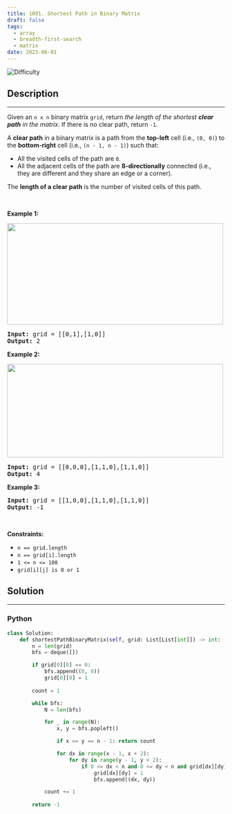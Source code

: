 ```yaml
---
title: 1091. Shortest Path in Binary Matrix
draft: false
tags: 
  - array
  - breadth-first-search
  - matrix
date: 2023-06-01
---
```


![Difficulty](https://img.shields.io/badge/Difficulty-Medium-blue.svg)

## Description

---
<p>Given an <code>n x n</code> binary matrix <code>grid</code>, return <em>the length of the shortest <strong>clear path</strong> in the matrix</em>. If there is no clear path, return <code>-1</code>.</p>

<p>A <strong>clear path</strong> in a binary matrix is a path from the <strong>top-left</strong> cell (i.e., <code>(0, 0)</code>) to the <strong>bottom-right</strong> cell (i.e., <code>(n - 1, n - 1)</code>) such that:</p>

<ul>
	<li>All the visited cells of the path are <code>0</code>.</li>
	<li>All the adjacent cells of the path are <strong>8-directionally</strong> connected (i.e., they are different and they share an edge or a corner).</li>
</ul>

<p>The <strong>length of a clear path</strong> is the number of visited cells of this path.</p>

<p>&nbsp;</p>
<p><strong class="example">Example 1:</strong></p>
<img alt="" src="https://assets.leetcode.com/uploads/2021/02/18/example1_1.png" style="width: 500px; height: 234px;" />
<pre>
<strong>Input:</strong> grid = [[0,1],[1,0]]
<strong>Output:</strong> 2
</pre>

<p><strong class="example">Example 2:</strong></p>
<img alt="" src="https://assets.leetcode.com/uploads/2021/02/18/example2_1.png" style="height: 216px; width: 500px;" />
<pre>
<strong>Input:</strong> grid = [[0,0,0],[1,1,0],[1,1,0]]
<strong>Output:</strong> 4
</pre>

<p><strong class="example">Example 3:</strong></p>

<pre>
<strong>Input:</strong> grid = [[1,0,0],[1,1,0],[1,1,0]]
<strong>Output:</strong> -1
</pre>

<p>&nbsp;</p>
<p><strong>Constraints:</strong></p>

<ul>
	<li><code>n == grid.length</code></li>
	<li><code>n == grid[i].length</code></li>
	<li><code>1 &lt;= n &lt;= 100</code></li>
	<li><code>grid[i][j] is 0 or 1</code></li>
</ul>


## Solution

---
### Python
``` py title='shortest-path-in-binary-matrix'
class Solution:
    def shortestPathBinaryMatrix(self, grid: List[List[int]]) -> int:
        n = len(grid)
        bfs = deque([])

        if grid[0][0] == 0:
            bfs.append((0, 0))
            grid[0][0] = 1
        
        count = 1

        while bfs:
            N = len(bfs)

            for _ in range(N):
                x, y = bfs.popleft()

                if x == y == n - 1: return count

                for dx in range(x - 1, x + 2):
                    for dy in range(y - 1, y + 2):
                        if 0 <= dx < n and 0 <= dy < n and grid[dx][dy] == 0:
                            grid[dx][dy] = 1
                            bfs.append((dx, dy))

            count += 1
        
        return -1

```

